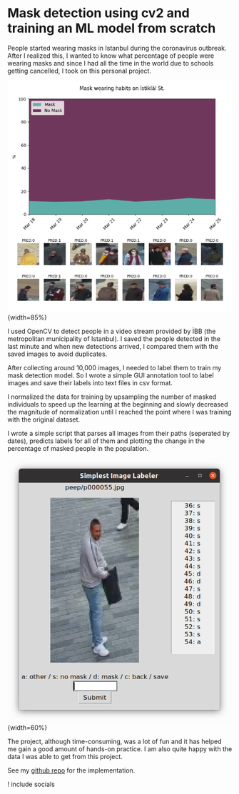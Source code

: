 # Mask detection using cv2 and training an ML model from scratch

People started wearing masks in Istanbul during the coronavirus outbreak. After I realized this, I wanted to know what percentage of people were wearing masks and since I had all the time in the world due to schools getting cancelled, I took on this personal project.

![](/static/img/projects/mask_data.png){width=85%}

I used OpenCV to detect people in a video stream provided by İBB (the metropolitan municipality of Istanbul). I saved the people detected in the last minute and when new detections arrived, I compared them with the saved images to avoid duplicates.

After collecting around 10,000 images, I needed to label them to train my mask detection model. So I wrote a simple GUI annotation tool to label images and save their labels into text files in csv format.

I normalized the data for training by upsampling the number of masked individuals to speed up the learning at the beginning and slowly decreased the magnitude of normalization until I reached the point where I was training with the original dataset.

I wrote a simple script that parses all images from their paths (seperated by dates), predicts labels for all of them and plotting the change in the percentage of masked people in the population.

![](/static/img/projects/mask_gui.png){width=60%}

The project, although time-consuming, was a lot of fun and it has helped me gain a good amount of hands-on practice. I am also quite happy with the data I was able to get from this project.

See my [github repo](https://github.com/cemreefe/are-you-wearing-your-mask) for the implementation.

! include socials